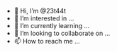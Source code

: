 - 👋 Hi, I’m @23t44t
- 👀 I’m interested in ...
- 🌱 I’m currently learning ...
- 💞️ I’m looking to collaborate on ...
- 📫 How to reach me ...

<!---
23t44t/23t44t is a ✨ special ✨ repository because its `README.md` (this file) appears on your GitHub profile.
You can click the Preview link to take a look at your changes.
--->
